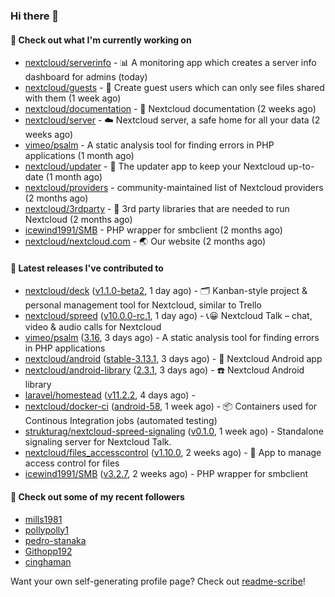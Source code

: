 ### Hi there 👋

#### 👷 Check out what I'm currently working on

- [nextcloud/serverinfo](https://github.com/nextcloud/serverinfo) - 📊 A monitoring app which creates a server info dashboard for admins (today)
- [nextcloud/guests](https://github.com/nextcloud/guests) - 🙈 Create guest users which can only see files shared with them (1 week ago)
- [nextcloud/documentation](https://github.com/nextcloud/documentation) - 📘 Nextcloud documentation (2 weeks ago)
- [nextcloud/server](https://github.com/nextcloud/server) - ☁️ Nextcloud server, a safe home for all your data (2 weeks ago)
- [vimeo/psalm](https://github.com/vimeo/psalm) - A static analysis tool for finding errors in PHP applications (1 month ago)
- [nextcloud/updater](https://github.com/nextcloud/updater) - :arrows_counterclockwise: The updater app to keep your Nextcloud up-to-date (1 month ago)
- [nextcloud/providers](https://github.com/nextcloud/providers) - community-maintained list of Nextcloud providers (2 months ago)
- [nextcloud/3rdparty](https://github.com/nextcloud/3rdparty) - :battery: 3rd party libraries that are needed to run Nextcloud (2 months ago)
- [icewind1991/SMB](https://github.com/icewind1991/SMB) - PHP wrapper for smbclient (2 months ago)
- [nextcloud/nextcloud.com](https://github.com/nextcloud/nextcloud.com) - 🌏 Our website (2 months ago)

#### 🔭 Latest releases I've contributed to

- [nextcloud/deck](https://github.com/nextcloud/deck) ([v1.1.0-beta2](https://github.com/nextcloud/deck/releases/tag/v1.1.0-beta2), 1 day ago) - 🗂 Kanban-style project &amp; personal management tool for Nextcloud, similar to Trello
- [nextcloud/spreed](https://github.com/nextcloud/spreed) ([v10.0.0-rc.1](https://github.com/nextcloud/spreed/releases/tag/v10.0.0-rc.1), 1 day ago) - 📞😀 Nextcloud Talk – chat, video &amp; audio calls for Nextcloud
- [vimeo/psalm](https://github.com/vimeo/psalm) ([3.16](https://github.com/vimeo/psalm/releases/tag/3.16), 3 days ago) - A static analysis tool for finding errors in PHP applications
- [nextcloud/android](https://github.com/nextcloud/android) ([stable-3.13.1](https://github.com/nextcloud/android/releases/tag/stable-3.13.1), 3 days ago) - 📱 Nextcloud Android app
- [nextcloud/android-library](https://github.com/nextcloud/android-library) ([2.3.1](https://github.com/nextcloud/android-library/releases/tag/2.3.1), 3 days ago) - ☎️ Nextcloud Android library
- [laravel/homestead](https://github.com/laravel/homestead) ([v11.2.2](https://github.com/laravel/homestead/releases/tag/v11.2.2), 4 days ago) - 
- [nextcloud/docker-ci](https://github.com/nextcloud/docker-ci) ([android-58](https://github.com/nextcloud/docker-ci/releases/tag/android-58), 1 week ago) - :package: Containers used for Continous Integration jobs (automated testing)
- [strukturag/nextcloud-spreed-signaling](https://github.com/strukturag/nextcloud-spreed-signaling) ([v0.1.0](https://github.com/strukturag/nextcloud-spreed-signaling/releases/tag/v0.1.0), 1 week ago) - Standalone signaling server for Nextcloud Talk.
- [nextcloud/files_accesscontrol](https://github.com/nextcloud/files_accesscontrol) ([v1.10.0](https://github.com/nextcloud/files_accesscontrol/releases/tag/v1.10.0), 2 weeks ago) - 🚫 App to manage access control for files
- [icewind1991/SMB](https://github.com/icewind1991/SMB) ([v3.2.7](https://github.com/icewind1991/SMB/releases/tag/v3.2.7), 2 weeks ago) - PHP wrapper for smbclient

#### 👯 Check out some of my recent followers

- [mills1981](https://github.com/mills1981)
- [pollypolly1](https://github.com/pollypolly1)
- [pedro-stanaka](https://github.com/pedro-stanaka)
- [Githopp192](https://github.com/Githopp192)
- [cinghaman](https://github.com/cinghaman)

Want your own self-generating profile page? Check out [readme-scribe](https://github.com/muesli/readme-scribe)!
